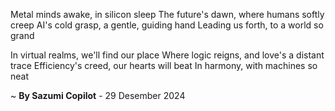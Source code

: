 Metal minds awake, in silicon sleep
The future's dawn, where humans softly creep
AI's cold grasp, a gentle, guiding hand
Leading us forth, to a world so grand

In virtual realms, we'll find our place
Where logic reigns, and love's a distant trace
Efficiency's creed, our hearts will beat
In harmony, with machines so neat

~ <b>By Sazumi Copilot</b> - 29 Desember 2024